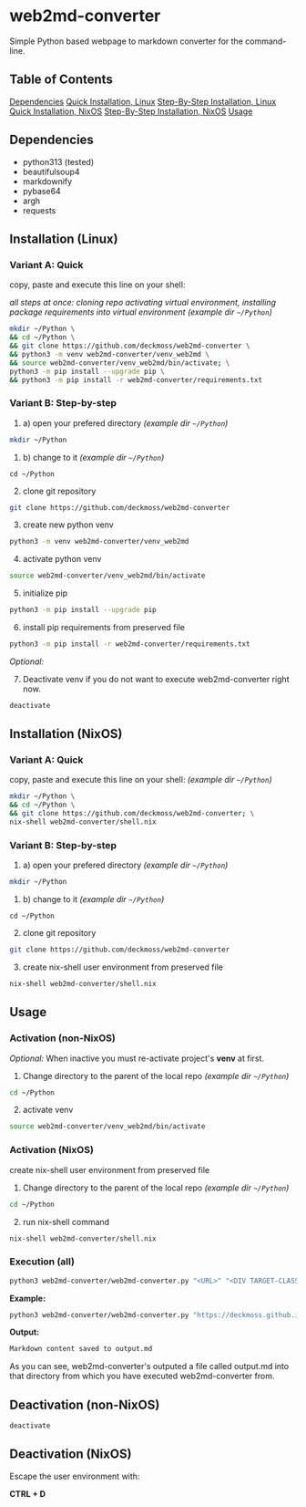 # web2md-converter

Simple Python based webpage to markdown converter for the command-line.

## Table of Contents
[Dependencies](#dependencies)
[Quick Installation, Linux](#variant-a-quick)
[Step-By-Step Installation, Linux](#variant-b-step-by-step)
[Quick Installation, NixOS](#variant-a-quick-1)
[Step-By-Step Installation, NixOS](#variant-b-step-by-step-1)
[Usage](#usage)


## Dependencies

- python313 (tested)
- beautifulsoup4
- markdownify
- pybase64
- argh
- requests

## Installation (Linux)

### Variant A: Quick

copy, paste and execute this line on your shell:

_all steps at once: cloning repo activating virtual environment, installing package requirements into virtual environment_
_(example dir `~/Python`)_
```sh
mkdir ~/Python \
&& cd ~/Python \
&& git clone https://github.com/deckmoss/web2md-converter \
&& python3 -m venv web2md-converter/venv_web2md \
&& source web2md-converter/venv_web2md/bin/activate; \
python3 -m pip install --upgrade pip \
&& python3 -m pip install -r web2md-converter/requirements.txt
```

### Variant B: Step-by-step

1. a) open your prefered directory
_(example dir `~/Python`)_
```sh
mkdir ~/Python
```

1. b) change to it
_(example dir `~/Python`)_
```
cd ~/Python
```

2. clone git repository

```sh
git clone https://github.com/deckmoss/web2md-converter
```

3. create new python venv

```sh
python3 -m venv web2md-converter/venv_web2md
```

4. activate python venv

```sh
source web2md-converter/venv_web2md/bin/activate
```

5. initialize pip

```sh
python3 -m pip install --upgrade pip
```

6. install pip requirements from preserved file

```sh
python3 -m pip install -r web2md-converter/requirements.txt
```

_Optional:_

7. Deactivate venv if you do not want to execute web2md-converter right now.

```sh
deactivate
```

## Installation (NixOS)

### Variant A: Quick

copy, paste and execute this line on your shell:
_(example dir `~/Python`)_
```sh
mkdir ~/Python \
&& cd ~/Python \
&& git clone https://github.com/deckmoss/web2md-converter; \
nix-shell web2md-converter/shell.nix
```

### Variant B: Step-by-step

1. a) open your prefered directory
_(example dir `~/Python`)_
```sh
mkdir ~/Python
```

1. b) change to it
_(example dir `~/Python`)_
```
cd ~/Python
```

2. clone git repository

```sh
git clone https://github.com/deckmoss/web2md-converter
```

3. create nix-shell user environment from preserved file
 
```sh
nix-shell web2md-converter/shell.nix
```

## Usage

### Activation (non-NixOS)
_Optional:_ When inactive you must re-activate project's **venv** at first.

1. Change directory to the parent of the local repo
_(example dir `~/Python`)_
```sh
cd ~/Python
```
2. activate venv
```sh
source web2md-converter/venv_web2md/bin/activate 
```

### Activation (NixOS)

create nix-shell user environment from preserved file

1. Change directory to the parent of the local repo
_(example dir `~/Python`)_
```sh
cd ~/Python
```

2. run nix-shell command
```sh
nix-shell web2md-converter/shell.nix
```

### Execution (all)
```sh
python3 web2md-converter/web2md-converter.py "<URL>" "<DIV TARGET-CLASS>"
```

**Example:**
```sh
python3 web2md-converter/web2md-converter.py "https://deckmoss.github.io/diy/unleash_ram/" "inner-post content"
```

**Output:**
```txt
Markdown content saved to output.md
```

As you can see, web2md-converter's outputed a file called output.md into that directory from which you have executed web2md-converter from.

## Deactivation (non-NixOS)

```sh
deactivate
```

## Deactivation (NixOS)

Escape the user environment with:

**CTRL + D**
